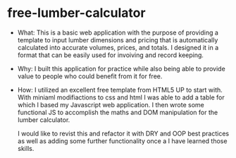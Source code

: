 # free-lumber-calculator

- What: This is a basic web application with the purpose of providing a template to input lumber dimensions and pricing that is automatically calculated into accurate volumes, prices, and totals. I designed it in a format that can be easily used for invoiving and record keeping.

- Why: I built this application for practice while also being able to provide value to people who could benefit from it for free.

- How: I utilized an excellent free template from HTML5 UP to start with. With miniaml modifiactions to css and html I  was able to add a table for which I based my Javascript web application. I then wrote some functional JS to accomplish the maths and DOM manipulation for the lumber calculator.

     I would like to revist this and refactor it with DRY and OOP best practices as well as adding some further functionality once a I have learned those skills.
